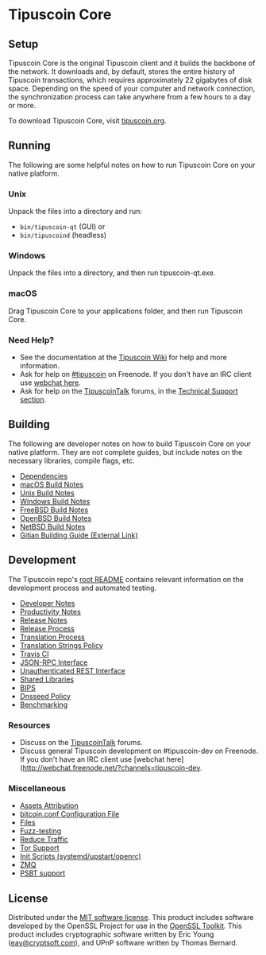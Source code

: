 Tipuscoin Core
=============

Setup
---------------------
Tipuscoin Core is the original Tipuscoin client and it builds the backbone of the network. It downloads and, by default, stores the entire history of Tipuscoin transactions, which requires approximately 22 gigabytes of disk space. Depending on the speed of your computer and network connection, the synchronization process can take anywhere from a few hours to a day or more.

To download Tipuscoin Core, visit [tipuscoin.org](https://tipuscoin.org/).

Running
---------------------
The following are some helpful notes on how to run Tipuscoin Core on your native platform.

### Unix

Unpack the files into a directory and run:

- `bin/tipuscoin-qt` (GUI) or
- `bin/tipuscoind` (headless)

### Windows

Unpack the files into a directory, and then run tipuscoin-qt.exe.

### macOS

Drag Tipuscoin Core to your applications folder, and then run Tipuscoin Core.

### Need Help?

* See the documentation at the [Tipuscoin Wiki](https://tipuscoin.info/)
for help and more information.
* Ask for help on [#tipuscoin](http://webchat.freenode.net?channels=tipuscoin) on Freenode. If you don't have an IRC client use [webchat here](http://webchat.freenode.net?channels=tipuscoin).
* Ask for help on the [TipuscoinTalk](https://tipuscointalk.io/) forums, in the [Technical Support section](https://tipuscointalk.io/c/technical-support).

Building
---------------------
The following are developer notes on how to build Tipuscoin Core on your native platform. They are not complete guides, but include notes on the necessary libraries, compile flags, etc.

- [Dependencies](dependencies.md)
- [macOS Build Notes](build-osx.md)
- [Unix Build Notes](build-unix.md)
- [Windows Build Notes](build-windows.md)
- [FreeBSD Build Notes](build-freebsd.md)
- [OpenBSD Build Notes](build-openbsd.md)
- [NetBSD Build Notes](build-netbsd.md)
- [Gitian Building Guide (External Link)](https://github.com/bitcoin-core/docs/blob/master/gitian-building.md)

Development
---------------------
The Tipuscoin repo's [root README](/README.md) contains relevant information on the development process and automated testing.

- [Developer Notes](developer-notes.md)
- [Productivity Notes](productivity.md)
- [Release Notes](release-notes.md)
- [Release Process](release-process.md)
- [Translation Process](translation_process.md)
- [Translation Strings Policy](translation_strings_policy.md)
- [Travis CI](travis-ci.md)
- [JSON-RPC Interface](JSON-RPC-interface.md)
- [Unauthenticated REST Interface](REST-interface.md)
- [Shared Libraries](shared-libraries.md)
- [BIPS](bips.md)
- [Dnsseed Policy](dnsseed-policy.md)
- [Benchmarking](benchmarking.md)

### Resources
* Discuss on the [TipuscoinTalk](https://tipuscointalk.io/) forums.
* Discuss general Tipuscoin development on #tipuscoin-dev on Freenode. If you don't have an IRC client use [webchat here](http://webchat.freenode.net/?channels=tipuscoin-dev.

### Miscellaneous
- [Assets Attribution](assets-attribution.md)
- [bitcoin.conf Configuration File](bitcoin-conf.md)
- [Files](files.md)
- [Fuzz-testing](fuzzing.md)
- [Reduce Traffic](reduce-traffic.md)
- [Tor Support](tor.md)
- [Init Scripts (systemd/upstart/openrc)](init.md)
- [ZMQ](zmq.md)
- [PSBT support](psbt.md)

License
---------------------
Distributed under the [MIT software license](/COPYING).
This product includes software developed by the OpenSSL Project for use in the [OpenSSL Toolkit](https://www.openssl.org/). This product includes
cryptographic software written by Eric Young ([eay@cryptsoft.com](mailto:eay@cryptsoft.com)), and UPnP software written by Thomas Bernard.
